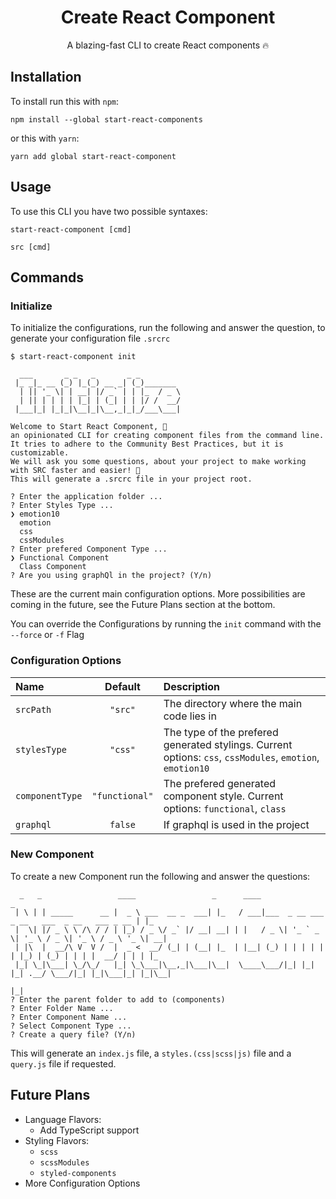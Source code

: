 <center><h1>Create React Component</h1></center>
<center>A blazing-fast CLI to create React components 🔥</center>

## Installation

To install run this with `npm`:

```
npm install --global start-react-components
```

or this with `yarn`:

```
yarn add global start-react-component
```

## Usage

To use this CLI you have two possible syntaxes:

```
start-react-component [cmd]

src [cmd]
```

## Commands

### Initialize

To initialize the configurations, run the following and answer the question, to generate your configuration file `.srcrc`

```
$ start-react-component init

  ___       _ _   _       _ _
 |_ _|_ __ (_) |_(_) __ _| (_)_______
  | || '_ \| | __| |/ _` | | |_  / _ \
  | || | | | | |_| | (_| | | |/ /  __/
 |___|_| |_|_|\__|_|\__,_|_|_/___\___|

Welcome to Start React Component, 👋
an opinionated CLI for creating component files from the command line.
It tries to adhere to the Community Best Practices, but it is customizable.
We will ask you some questions, about your project to make working with SRC faster and easier! 🚀
This will generate a .srcrc file in your project root.

? Enter the application folder ...
? Enter Styles Type ...
❯ emotion10
  emotion
  css
  cssModules
? Enter prefered Component Type ...
❯ Functional Component
  Class Component
? Are you using graphQl in the project? (Y/n)
```

These are the current main configuration options. More possibilities are coming in the future, see the Future Plans section at the bottom.

You can override the Configurations by running the `init` command with the `--force` or `-f` Flag

### Configuration Options

| Name            |    Default     | Description                                                                                               |
| :-------------- | :------------: | :-------------------------------------------------------------------------------------------------------- |
| `srcPath`       |    `"src"`     | The directory where the main code lies in                                                                 |
| `stylesType`    |    `"css"`     | The type of the prefered generated stylings. Current options: `css`, `cssModules`, `emotion`, `emotion10` |
| `componentType` | `"functional"` | The prefered generated component style. Current options: `functional`, `class`                            |
| `graphql`       |    `false`     | If graphql is used in the project                                                                         |

### New Component

To create a new Component run the following and answer the questions:

```
  _   _                 ____                 _      ____                                             _
 | \ | | _____      __ |  _ \ ___  __ _  ___| |_   / ___|___  _ __ ___  _ __   ___  _ __   ___ _ __ | |_
 |  \| |/ _ \ \ /\ / / | |_) / _ \/ _` |/ __| __| | |   / _ \| '_ ` _ \| '_ \ / _ \| '_ \ / _ \ '_ \| __|
 | |\  |  __/\ V  V /  |  _ <  __/ (_| | (__| |_  | |__| (_) | | | | | | |_) | (_) | | | |  __/ | | | |_
 |_| \_|\___| \_/\_/   |_| \_\___|\__,_|\___|\__|  \____\___/|_| |_| |_| .__/ \___/|_| |_|\___|_| |_|\__|
                                                                       |_|
? Enter the parent folder to add to (components)
? Enter Folder Name ...
? Enter Component Name ...
? Select Component Type ...
? Create a query file? (Y/n)
```

This will generate an `index.js` file, a `styles.(css|scss|js)` file and a `query.js` file if requested.

## Future Plans

- Language Flavors:
  - Add TypeScript support
- Styling Flavors:
  - `scss`
  - `scssModules`
  - `styled-components`
- More Configuration Options

